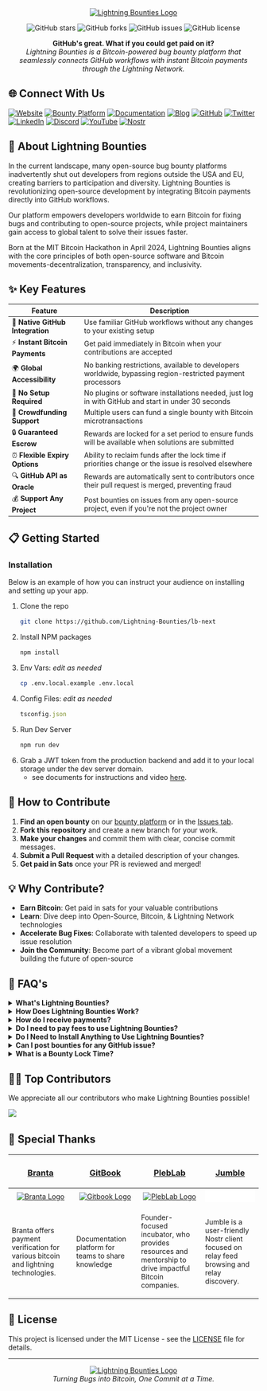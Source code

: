<div align="center">
<a href="https://www.lightningbounties.com">
<img src="https://raw.githubusercontent.com/Lightning-Bounties/lb-next/refs/heads/master/public/lb_Logo_github2.png" alt="Lightning Bounties Logo" width="55%" height="150">
</a>

![GitHub stars](https://img.shields.io/github/stars/Lightning-Bounties/lb-next?style=for-the-badge)
![GitHub forks](https://img.shields.io/github/forks/Lightning-Bounties/lb-next?style=for-the-badge)
![GitHub issues](https://img.shields.io/github/issues/Lightning-Bounties/lb-next?style=for-the-badge)
![GitHub license](https://img.shields.io/github/license/Lightning-Bounties/lb-next?style=for-the-badge)

**GitHub's great. What if you could get paid on it?**
<br>
<i>Lightning Bounties is a Bitcoin-powered bug bounty platform that seamlessly connects GitHub workflows with instant Bitcoin payments through the Lightning Network.</i>
</div>

## 🌐 Connect With Us

<div align="start">

[![Website](https://img.shields.io/badge/Website-lightningbounties.com-0078D7?style=for-the-badge&logo=firefox-browser&logoColor=white)](https://www.lightningbounties.com)
[![Bounty Platform](https://img.shields.io/badge/Bounty-Platform-FF6C37?style=for-the-badge&logo=bug&logoColor=white)](https://app.lightningbounties.com/)
[![Documentation](https://img.shields.io/badge/Docs-Read%20More-4285F4?style=for-the-badge&logo=gitbook&logoColor=white)](https://docs.lightningbounties.com)
[![Blog](https://img.shields.io/badge/Blog-Latest%20Updates-FFA500?style=for-the-badge&logo=rss&logoColor=white)](https://blog.lightningbounties.com)
[![GitHub](https://img.shields.io/badge/GitHub-Lightning--Bounties-181717?style=for-the-badge&logo=github&logoColor=white)](https://github.com/Lightning-Bounties)
[![Twitter](https://img.shields.io/badge/Twitter-@LBounties-1DA1F2?style=for-the-badge&logo=x&logoColor=white)](https://twitter.com/LBounties)
[![LinkedIn](https://img.shields.io/badge/LinkedIn-Lightning--Bounties-0A66C2?style=for-the-badge&logo=linkedin&logoColor=white)](https://www.linkedin.com/company/lightning-bounties)
[![Discord](https://img.shields.io/badge/Discord-Join%20Community-5865F2?style=for-the-badge&logo=discord&logoColor=white)](https://discord.gg/zBxj4x4Cbq)
[![YouTube](https://img.shields.io/badge/YouTube-Lightning%20Bounties-FF0000?style=for-the-badge&logo=youtube&logoColor=white)](https://www.youtube.com/@LightningBounties)
[![Nostr](https://img.shields.io/badge/Nostr-Lightning--Bounties-8E44AD?style=for-the-badge&logo=nostr&logoColor=white)](https://jumble.social/users/npub1d9qyu8yqd9jhxnnw2x4dnmryg9tcqdj6f6uupgwj433tcqukxpust8w9qj)

</div>



## 🚀 About Lightning Bounties

In the current landscape, many open-source bug bounty platforms inadvertently shut out developers from regions outside the USA and EU, creating barriers to participation and diversity. Lightning Bounties is revolutionizing open-source development by integrating Bitcoin payments directly into GitHub workflows.

Our platform empowers developers worldwide to earn Bitcoin for fixing bugs and contributing to open-source projects, while project maintainers gain access to global talent to solve their issues faster.

Born at the MIT Bitcoin Hackathon in April 2024, Lightning Bounties aligns with the core principles of both open-source software and Bitcoin movements-decentralization, transparency, and inclusivity.


## ✨ Key Features

| Feature | Description |
|---------|-------------|
| 🔄 **Native GitHub Integration** | Use familiar GitHub workflows without any changes to your existing setup |
| ⚡ **Instant Bitcoin Payments** | Get paid immediately in Bitcoin when your contributions are accepted |
| 🌍 **Global Accessibility** | No banking restrictions, available to developers worldwide, bypassing region-restricted payment processors |
| 🔧 **No Setup Required** | No plugins or software installations needed, just log in with GitHub and start in under 30 seconds |
| 👥 **Crowdfunding Support** | Multiple users can fund a single bounty with Bitcoin microtransactions |
| 🔒 **Guaranteed Escrow** | Rewards are locked for a set period to ensure funds will be available when solutions are submitted |
| ⏰ **Flexible Expiry Options** | Ability to reclaim funds after the lock time if priorities change or the issue is resolved elsewhere |
| 🔍 **GitHub API as Oracle** | Rewards are automatically sent to contributors once their pull request is merged, preventing fraud |
| 💰 **Support Any Project** | Post bounties on issues from any open-source project, even if you're not the project owner |

## 📋 Getting Started
 
### Installation

Below is an example of how you can instruct your audience on installing and setting up your app. 

1. Clone the repo
   ```sh
   git clone https://github.com/Lightning-Bounties/lb-next
   ```
2. Install NPM packages
   ```sh
   npm install
   ```
3. Env Vars: <em> edit as needed </em>
   ```sh
   cp .env.local.example .env.local
   ```
4. Config Files: <em> edit as needed </em>
   ```js
   tsconfig.json
   ```  
5. Run Dev Server
   ```sh
   npm run dev
   ```
6.  Grab a JWT token from the production backend and add it to your local storage under the dev server domain.
    - see documents for instructions and video [here](https://docs.lightningbounties.com/docs/solve-a-bounty/working-on-opensource-frontend-lb-next).
      

## 🤝 How to Contribute

1. **Find an open bounty** on our [bounty platform](https://app.lightningbounties.com) or in the [Issues tab](https://github.com/Lightning-Bounties/docs/issues).
2. **Fork this repository** and create a new branch for your work.
3. **Make your changes** and commit them with clear, concise commit messages.
4. **Submit a Pull Request** with a detailed description of your changes.
5. **Get paid in Sats** once your PR is reviewed and merged!

## 💡 Why Contribute?

- **Earn Bitcoin**: Get paid in sats for your valuable contributions
- **Learn**: Dive deep into Open-Source, Bitcoin, & Lightning Network technologies
- **Accelerate Bug Fixes**: Collaborate with talented developers to speed up issue resolution
- **Join the Community**: Become part of a vibrant global movement building the future of open-source

## 🤔 FAQ's

<details>
<summary><b>What's Lightning Bounties?</b></summary>
Lightning Bounties is a Bitcoin-powered bug bounty platform that seamlessly integrates with GitHub's familiar workflows, allowing developers to earn Bitcoin for fixing bugs and contributing to open-source projects. No installations or complicated setups required-just visit app.lightningbounties.com, log in with your GitHub account, and you're ready to post or solve bounties instantly.
</details>

<details>
<summary><b>How Does Lightning Bounties Work?</b></summary>
Users post bounties for GitHub issues, developers solve them, and once a pull request is merged, the contributor is instantly rewarded in Bitcoin via the Lightning Network.
</details>

<details>
<summary><b>How do I receive payments?</b></summary>

Once you solve a bounty and your pull request is accepted:

* Visit **app.lightningbounties.com** and find the bounty you solved
* Click the "**Claim Reward**" button
* Click the "**Check**" button to verify your eligibility
* Payments are sent *instantly* to your Lightning Bounties account

> *"Lightning-fast payments for your open-source contributions-no banking restrictions, no delays!"*

</details>


<details>
<summary><b>Do I need to pay fees to use Lightning Bounties?</b></summary>
No! Lightning Bounties doesn't charge any platform fees. You only pay the minimal Lightning Network transaction fees.
</details>

<details>
<summary><b>Do I Need to Install Anything to Use Lightning Bounties?</b></summary>
No installations are required. Simply log in with your GitHub account to get started.
</details>

<details>
<summary><b>Can I post bounties for any GitHub issue?</b></summary>
Yes! You can post bounties for any open-source project on GitHub, even if you're not the project owner.
</details>

<details>
<summary><b>What is a Bounty Lock Time?</b></summary>
A lock time guarantees that the reward remains available for a set period (e.g., two weeks) while developers work on solving the issue.
</details>

## 👨‍💻 Top Contributors

We appreciate all our contributors who make Lightning Bounties possible!

<a href="https://github.com/Lightning-Bounties/lb-next/graphs/contributors">
  <img src="https://contrib.rocks/image?repo=Lightning-Bounties/lb-next" />
</a>


## 🙏 Special Thanks


<div align="center">

| <h3><a href="https://branta.pro">Branta</a></h3> | <h3><a href="https://www.gitbook.com">GitBook</a></h3> | <h3><a href="https://www.pleblab.dev/">PlebLab</a></h3> | <h3><a href="https://jumble.social">Jumble</a></h3> |
|:-------:|:-------:|:--------------------:|:--------------------:|
| <a href="https://branta.pro"><img src="https://pbs.twimg.com/profile_images/1730013699824332800/ZaGLT3-T_200x200.jpg" width="150" alt="Branta Logo"></a> | <a href="https://www.gitbook.com"><img src="https://pbs.twimg.com/profile_images/1730174148289138688/F8UigNVy_200x200.jpg" width="150" alt="Gitbook Logo"></a> | <a href="https://www.pleblab.dev/"><img src="https://avatars.githubusercontent.com/u/112909654?s=200&v=4" width="150" alt="PlebLab Logo"></a> | <a href="https://jumble.social"><img src="https://raw.githubusercontent.com/CodyTseng/jumble/46b9f5625b312eb4fb208c2edeb7ebecfd744010/resources/logo-dark.svg" width="150" alt="Jumble Logo"></a> |
| <p align="start" width="240">Branta offers payment verification for various bitcoin and lightning technologies.</p> | <p align="start" width="240">Documentation platform for teams to share knowledge</p> | <p align="start" width="240">Founder-focused incubator, who provides resources and mentorship to drive impactful Bitcoin companies.</p> | <p align="start" width="240">Jumble is a user-friendly Nostr client focused on relay feed browsing and relay discovery.</p> |

</div>

## 📄 License

This project is licensed under the MIT License - see the [LICENSE](LICENSE) file for details.

---

<p align="center">
<a href="https://www.lightningbounties.com">
<img src="https://raw.githubusercontent.com/Lightning-Bounties/lb-next/refs/heads/master/public/lb_Logo_github2.png" alt="Lightning Bounties Logo" width="55%" height="150">
</a>
<br>
<i>Turning Bugs into Bitcoin, One Commit at a Time.</i>
<br>
</p>
